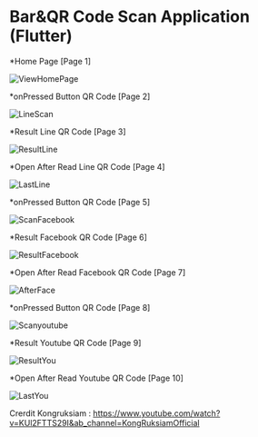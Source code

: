 # Bar&QR Code Scan Application (Flutter)

  *Home Page [Page 1] 

 ![ViewHomePage](https://user-images.githubusercontent.com/100192085/170677649-45f0651f-7129-45d6-b8cf-32b5c56522fa.jpg)

  *onPressed Button QR Code [Page 2]
  
 ![LineScan](https://user-images.githubusercontent.com/100192085/170677864-5170526d-d81e-4973-b617-e4b09679a226.jpg)

  *Result Line QR Code [Page 3]
  
 ![ResultLine](https://user-images.githubusercontent.com/100192085/170677924-6dfdafe4-7409-438d-a2dd-d014483faa4a.jpg)
 
  *Open After Read Line QR Code [Page 4]
  
 ![LastLine](https://user-images.githubusercontent.com/100192085/170678130-30a4849f-945f-4788-be16-73f406f428a0.jpg)
  
  *onPressed Button QR Code [Page 5]
  
 ![ScanFacebook](https://user-images.githubusercontent.com/100192085/170678872-991c39e9-d747-45d1-8f17-a108d959b306.jpg)
  
  *Result Facebook QR Code [Page 6]
  
 ![ResultFacebook](https://user-images.githubusercontent.com/100192085/170679035-01079059-72eb-4491-882f-322a98ca9b8a.jpg)
  
  *Open After Read Facebook QR Code [Page 7]
  
 ![AfterFace](https://user-images.githubusercontent.com/100192085/170679307-ed75a116-3994-45f3-b152-1ee7c7a3091a.jpg)

  *onPressed Button QR Code [Page 8]
 
 ![Scanyoutube](https://user-images.githubusercontent.com/100192085/170679681-86304a09-bb0b-4531-a243-46bad9c9118e.jpg)

  *Result Youtube QR Code [Page 9]
  
 ![ResultYou](https://user-images.githubusercontent.com/100192085/170681014-7e91943b-32de-4fbb-9b6f-92c5a48e8af8.jpg)

  
  *Open After Read Youtube QR Code [Page 10]
  
 ![LastYou](https://user-images.githubusercontent.com/100192085/170681054-4f123e93-0bd9-4cf7-bb0a-1835cd1debbb.jpg)



Crerdit Kongruksiam : https://www.youtube.com/watch?v=KUl2FTTS29I&ab_channel=KongRuksiamOfficial
